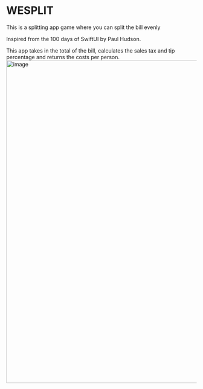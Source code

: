 # WESPLIT
This is a splitting app game where you can split the bill evenly

Inspired from the 100 days of SwiftUI by Paul Hudson. 

This app takes in the total of the bill, calculates the sales tax and tip percentage and returns the costs per person. 
<img width="855" alt="image" src="https://github.com/user-attachments/assets/ec01dd8a-e504-4963-bb4d-0d084ecf78d7" />
